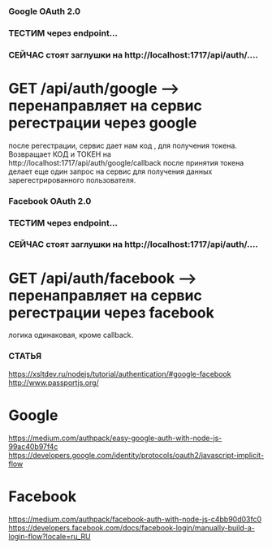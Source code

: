 ### Google OAuth 2.0

### ТЕСТИМ через endpoint...

### СЕЙЧАС стоят заглушки на http://localhost:1717/api/auth/....

# GET /api/auth/google --> перенаправляет на сервис регестрации через google

после регестрации, сервис дает нам код , для получения токена. Возвращает КОД и ТОКЕН на http://localhost:1717/api/auth/google/callback
после принятия токена делает еще один запрос на сервис для получения данных зарегестрированного пользователя.

### Facebook OAuth 2.0

### ТЕСТИМ через endpoint...

### СЕЙЧАС стоят заглушки на http://localhost:1717/api/auth/....

# GET /api/auth/facebook --> перенаправляет на сервис регестрации через facebook

логика одинаковая, кроме callback.

### СТАТЬЯ

https://xsltdev.ru/nodejs/tutorial/authentication/#google-facebook
http://www.passportjs.org/

# Google

https://medium.com/authpack/easy-google-auth-with-node-js-99ac40b97f4c
https://developers.google.com/identity/protocols/oauth2/javascript-implicit-flow

# Facebook

https://medium.com/authpack/facebook-auth-with-node-js-c4bb90d03fc0
https://developers.facebook.com/docs/facebook-login/manually-build-a-login-flow?locale=ru_RU
